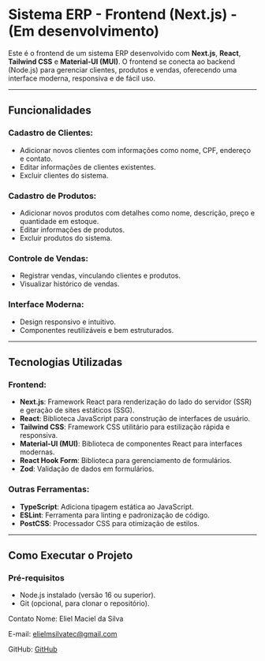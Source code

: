 # Sistema ERP - Frontend (Next.js) - (Em desenvolvimento)

Este é o frontend de um sistema ERP desenvolvido com **Next.js**, **React**, **Tailwind CSS** e **Material-UI (MUI)**. O frontend se conecta ao backend (Node.js) para gerenciar clientes, produtos e vendas, oferecendo uma interface moderna, responsiva e de fácil uso.

---

## Funcionalidades

### Cadastro de Clientes:
- Adicionar novos clientes com informações como nome, CPF, endereço e contato.
- Editar informações de clientes existentes.
- Excluir clientes do sistema.

### Cadastro de Produtos:
- Adicionar novos produtos com detalhes como nome, descrição, preço e quantidade em estoque.
- Editar informações de produtos.
- Excluir produtos do sistema.

### Controle de Vendas:
- Registrar vendas, vinculando clientes e produtos.
- Visualizar histórico de vendas.

### Interface Moderna:
- Design responsivo e intuitivo.
- Componentes reutilizáveis e bem estruturados.

---

## Tecnologias Utilizadas

### Frontend:
- **Next.js**: Framework React para renderização do lado do servidor (SSR) e geração de sites estáticos (SSG).
- **React**: Biblioteca JavaScript para construção de interfaces de usuário.
- **Tailwind CSS**: Framework CSS utilitário para estilização rápida e responsiva.
- **Material-UI (MUI)**: Biblioteca de componentes React para interfaces modernas.
- **React Hook Form**: Biblioteca para gerenciamento de formulários.
- **Zod**: Validação de dados em formulários.

### Outras Ferramentas:
- **TypeScript**: Adiciona tipagem estática ao JavaScript.
- **ESLint**: Ferramenta para linting e padronização de código.
- **PostCSS**: Processador CSS para otimização de estilos.

---

## Como Executar o Projeto

### Pré-requisitos
- Node.js instalado (versão 16 ou superior).
- Git (opcional, para clonar o repositório).


Contato
Nome: Eliel Maciel da Silva

E-mail: elielmsilvatec@gmail.com

GitHub: [GitHub](https://github.com/elielmsilvatec)